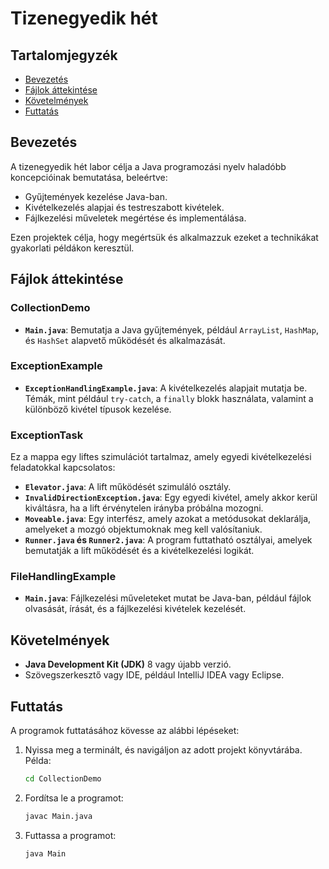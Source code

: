 # Tizenegyedik hét

## Tartalomjegyzék
- [Bevezetés](#bevezetés)
- [Fájlok áttekintése](#fájlok-áttekintése)
- [Követelmények](#követelmények)
- [Futtatás](#futtatás)

## Bevezetés
A tizenegyedik hét labor célja a Java programozási nyelv haladóbb koncepcióinak bemutatása, beleértve:
- Gyűjtemények kezelése Java-ban.
- Kivételkezelés alapjai és testreszabott kivételek.
- Fájlkezelési műveletek megértése és implementálása.

Ezen projektek célja, hogy megértsük és alkalmazzuk ezeket a technikákat gyakorlati példákon keresztül.

## Fájlok áttekintése

### CollectionDemo
- **`Main.java`**: Bemutatja a Java gyűjtemények, például `ArrayList`, `HashMap`, és `HashSet` alapvető működését és alkalmazását.

### ExceptionExample
- **`ExceptionHandlingExample.java`**: A kivételkezelés alapjait mutatja be. Témák, mint például `try-catch`, a `finally` blokk használata, valamint a különböző kivétel típusok kezelése.

### ExceptionTask
Ez a mappa egy liftes szimulációt tartalmaz, amely egyedi kivételkezelési feladatokkal kapcsolatos:
- **`Elevator.java`**: A lift működését szimuláló osztály.
- **`InvalidDirectionException.java`**: Egy egyedi kivétel, amely akkor kerül kiváltásra, ha a lift érvénytelen irányba próbálna mozogni.
- **`Moveable.java`**: Egy interfész, amely azokat a metódusokat deklarálja, amelyeket a mozgó objektumoknak meg kell valósítaniuk.
- **`Runner.java` és `Runner2.java`**: A program futtatható osztályai, amelyek bemutatják a lift működését és a kivételkezelési logikát.

### FileHandlingExample
- **`Main.java`**: Fájlkezelési műveleteket mutat be Java-ban, például fájlok olvasását, írását, és a fájlkezelési kivételek kezelését.

## Követelmények
- **Java Development Kit (JDK)** 8 vagy újabb verzió.
- Szövegszerkesztő vagy IDE, például IntelliJ IDEA vagy Eclipse.

## Futtatás
A programok futtatásához kövesse az alábbi lépéseket:

1. Nyissa meg a terminált, és navigáljon az adott projekt könyvtárába. Példa:
   ```bash
   cd CollectionDemo
   ```
2. Fordítsa le a programot:
    ```bash
    javac Main.java
    ```

3. Futtassa a programot:
    ```bash
    java Main
    ```
